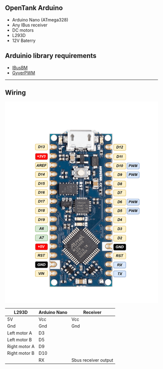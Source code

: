 ## OpenTank Arduino

- Arduino Nano (ATmega328)
- Any IBus receiver
- DC motors
- L293D
- 12V Baterry

## Arduinio library requirements

- [IBusBM](https://github.com/bmellink/IBusBM)
- [GyverPWM](https://github.com/AlexGyver/GyverLibs/releases/download/GyverPWM/GyverPWM.zip)

<hr>

## Wiring

<img src="../img/openTankArduino.png">

| L293D| Arduino Nano  | Receiver |
|--|--|--|
|5V|Vcc|Vcc|
|Gnd|Gnd|Gnd|
| Left motor A | D3|
| Left motor B | D5|
| Right motor A | D9|
| Right motor B | D10|
| | RX| Sbus receiver output|
